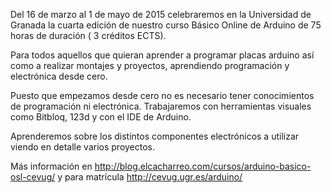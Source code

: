 Del 16 de marzo al 1 de mayo de 2015 celebraremos en la Universidad de Granada la cuarta edición de nuestro curso Básico Online de Arduino de 75 horas de duración ( 3 créditos ECTS). 

Para todos aquellos que quieran aprender a programar placas arduino así como a realizar montajes y proyectos, aprendiendo programación y electrónica desde cero.

Puesto que empezamos desde cero no es necesario tener conocimientos de programación ni electrónica. Trabajaremos con herramientas visuales como Bitbloq, 123d y con el IDE de Arduino.

Aprenderemos sobre los distintos componentes electrónicos a utilizar viendo en detalle varios  proyectos.

Más información en http://blog.elcacharreo.com/cursos/arduino-basico-osl-cevug/ y para matrícula http://cevug.ugr.es/arduino/	